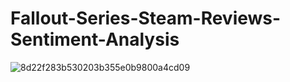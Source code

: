 # Fallout-Series-Steam-Reviews-Sentiment-Analysis
![8d22f283b530203b355e0b9800a4cd09](https://user-images.githubusercontent.com/108106393/218854660-307ddfeb-4a22-4342-b336-a92f02a75e61.png)

